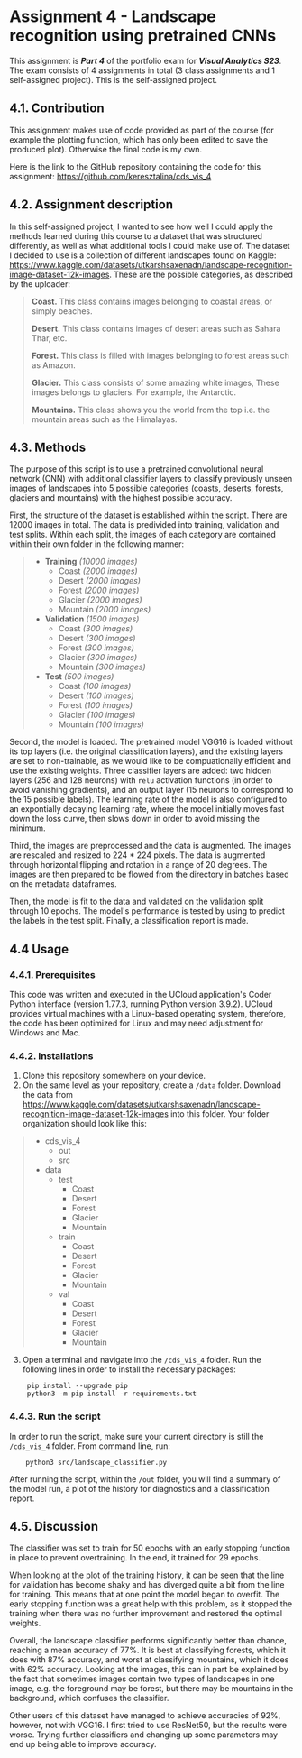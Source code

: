 # Assignment 4 - Landscape recognition using pretrained CNNs
This assignment is ***Part 4*** of the portfolio exam for ***Visual Analytics S23***. The exam consists of 4 assignments in total (3 class assignments and 1 self-assigned project). This is the self-assigned project.

## 4.1. Contribution
This assignment makes use of code provided as part of the course (for example the plotting function, which has only been edited to save the produced plot). Otherwise the final code is my own. 

Here is the link to the GitHub repository containing the code for this assignment: https://github.com/keresztalina/cds_vis_4

## 4.2. Assignment description
In this self-assigned project, I wanted to see how well I could apply the methods learned during this course to a dataset that was structured differently, as well as what additional tools I could make use of. The dataset I decided to use is a collection of different landscapes found on Kaggle: https://www.kaggle.com/datasets/utkarshsaxenadn/landscape-recognition-image-dataset-12k-images. These are the possible categories, as described by the uploader:

> **Coast.** This class contains images belonging to coastal areas, or simply beaches.
> 
> **Desert.** This class contains images of desert areas such as Sahara Thar, etc.
> 
> **Forest.** This class is filled with images belonging to forest areas such as Amazon.
> 
> **Glacier.** This class consists of some amazing white images, These images belongs to glaciers. For example, the Antarctic.
> 
> **Mountains.** This class shows you the world from the top i.e. the mountain areas such as the Himalayas.

## 4.3. Methods
The purpose of this script is to use a pretrained convolutional neural network (CNN) with additional classifier layers to classify previously unseen images of landscapes into 5 possible categories (coasts, deserts, forests, glaciers and mountains) with the highest possible accuracy. 

First, the structure of the dataset is established within the script. There are 12000 images in total. The data is predivided into training, validation and test splits. Within each split, the images of each category are contained within their own folder in the following manner:

> - **Training** *(10000 images)*
>     - Coast *(2000 images)*
>     - Desert *(2000 images)*
>     - Forest *(2000 images)*
>     - Glacier *(2000 images)*
>     - Mountain *(2000 images)*
> - **Validation** *(1500 images)*
>     - Coast *(300 images)*
>     - Desert *(300 images)*
>     - Forest *(300 images)*
>     - Glacier *(300 images)*
>     - Mountain *(300 images)*
> - **Test** *(500 images)*
>     - Coast *(100 images)*
>     - Desert *(100 images)*
>     - Forest *(100 images)*
>     - Glacier *(100 images)*
>     - Mountain *(100 images)*

Second, the model is loaded. The pretrained model VGG16 is loaded without its top layers (i.e. the original classification layers), and the existing layers are set to non-trainable, as we would like to be compuationally efficient and use the existing weights. Three classifier layers are added: two hidden layers (256 and 128 neurons) with ```relu``` activation functions (in order to avoid vanishing gradients), and an output layer (15 neurons to correspond to the 15 possible labels). The learning rate of the model is also configured to an expontially decaying learning rate, where the model initially moves fast down the loss curve, then slows down in order to avoid missing the minimum.

Third, the images are preprocessed and the data is augmented. The images are rescaled and resized to 224 * 224 pixels. The data is augmented through horizontal flipping and rotation in a range of 20 degrees. The images are then prepared to be flowed from the directory in batches based on the metadata dataframes.

Then, the model is fit to the data and validated on the validation split through 10 epochs. The model's performance is tested by using to predict the labels in the test split. Finally, a classification report is made.

## 4.4 Usage
### 4.4.1. Prerequisites
This code was written and executed in the UCloud application's Coder Python interface (version 1.77.3, running Python version 3.9.2). UCloud provides virtual machines with a Linux-based operating system, therefore, the code has been optimized for Linux and may need adjustment for Windows and Mac.

### 4.4.2. Installations
1. Clone this repository somewhere on your device.
2. On the same level as your repository, create a ```/data``` folder. Download the data from https://www.kaggle.com/datasets/utkarshsaxenadn/landscape-recognition-image-dataset-12k-images into this folder. Your folder organization should look like this:

> - cds_vis_4
>     - out
>     - src
> - data
>     - test
>         - Coast
>         - Desert
>         - Forest
>         - Glacier
>         - Mountain
>     - train
>         - Coast
>         - Desert
>         - Forest
>         - Glacier
>         - Mountain
>     - val
>         - Coast
>         - Desert
>         - Forest
>         - Glacier
>         - Mountain

3. Open a terminal and navigate into the ```/cds_vis_4``` folder. Run the following lines in order to install the necessary packages:
        
        pip install --upgrade pip
        python3 -m pip install -r requirements.txt
        
### 4.4.3. Run the script
In order to run the script, make sure your current directory is still the ```/cds_vis_4``` folder. From command line, run:

        python3 src/landscape_classifier.py
        
After running the script, within the ```/out``` folder, you will find a summary of the model run, a plot of the history for diagnostics and a classification report.

## 4.5. Discussion
The classifier was set to train for 50 epochs with an early stopping function in place to prevent overtraining. In the end, it trained for 29 epochs.

When looking at the plot of the training history, it can be seen that the line for validation has become shaky and has diverged quite a bit from the line for training. This means that at one point the model began to overfit. The early stopping function was a great help with this problem, as it stopped the training when there was no further improvement and restored the optimal weights.

Overall, the landscape classifier performs significantly better than chance, reaching a mean accuracy of 77%. It is best at classifying forests, which it does with 87% accuracy, and worst at classifying mountains, which it does with 62% accuracy. Looking at the images, this can in part be explained by the fact that sometimes images contain two types of landscapes in one image, e.g. the foreground may be forest, but there may be mountains in the background, which confuses the classifier. 

Other users of this dataset have managed to achieve accuracies of 92%, however, not with VGG16. I first tried to use ResNet50, but the results were worse. Trying further classifiers and changing up some parameters may end up being able to improve accuracy. 











